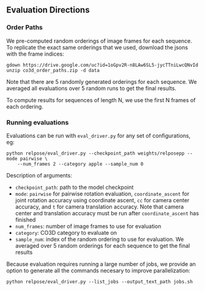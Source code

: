 ## Evaluation Directions


### Order Paths

We pre-computed random orderings of image frames for each sequence. To replicate the
exact same orderings that we used, download the jsons with the frame indices:
```
gdown https://drive.google.com/uc?id=1oGpv2R-n8LAw6SL5-jycTTniLwcQNvId
unzip co3d_order_paths.zip -d data
```

Note that there are 5 randomly generated orderings for each sequence. We averaged all
evaluations over 5 random runs to get the final results.

To compute results for sequences of length N, we use the first N frames of each
ordering.

### Running evaluations

Evaluations can be run with `eval_driver.py` for any set of configurations, eg:
```
python relpose/eval_driver.py --checkpoint_path weights/relposepp --mode pairwise \
    --num_frames 2 --category apple --sample_num 0
```

Description of arguments:
* `checkpoint_path`: path to the model checkpoint
* `mode`: `pairwise` for pairwise rotation evaluation, `coordinate_ascent` for joint
    rotation accuracy using coordinate ascent, `cc` for camera center accuracy, and `t`
    for camera translation accuracy. Note that camera center and translation accuracy
    must be run after `coordinate_ascent` has finished
* `num_frames`: number of image frames to use for evaluation
* `category`: CO3D category to evaluate on
* `sample_num`: index of the random ordering to use for evaluation. We averaged over
    5 random orderings for each sequence to get the final results

Because evaluation requires running a large number of jobs, we provide an option to
generate all the commands necesary to improve parallelization:
```
python relpose/eval_driver.py --list_jobs --output_text_path jobs.sh
```